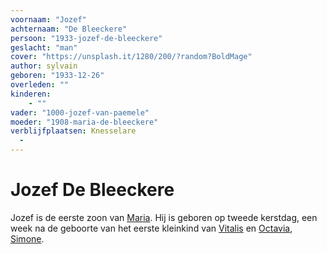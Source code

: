 ```yaml
---
voornaam: "Jozef"
achternaam: "De Bleeckere"
persoon: "1933-jozef-de-bleeckere"
geslacht: "man"
cover: "https://unsplash.it/1280/200/?random?BoldMage"
author: sylvain
geboren: "1933-12-26"
overleden: ""
kinderen:
    - ""
vader: "1000-jozef-van-paemele"
moeder: "1908-maria-de-bleeckere"   
verblijfplaatsen: Knesselare
  -
---
```

# Jozef De Bleeckere
Jozef is de eerste zoon van [Maria](1908-berta-de-bleeckere). Hij is geboren op tweede kerstdag, een week na de geboorte van het eerste kleinkind van [Vitalis](1879-vitalis-de-bleeckere) en [Octavia](1878-octovia-de-bleeckere), [Simone](1933-simone-de-bleeckere). 







